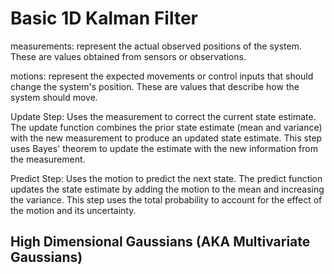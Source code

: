 # Basic 1D Kalman Filter

measurements: represent the actual observed positions of the system. These are values obtained from sensors or observations.

motions: represent the expected movements or control inputs that should change the system's position. These are values that describe how the system should move.

Update Step: Uses the measurement to correct the current state estimate. The update function combines the prior state estimate (mean and variance) with the new measurement to produce an updated state estimate. This step uses Bayes' theorem to update the estimate with the new information from the measurement.

Predict Step: Uses the motion to predict the next state. The predict function updates the state estimate by adding the motion to the mean and increasing the variance. This step uses the total probability to account for the effect of the motion and its uncertainty.

## High Dimensional Gaussians (AKA Multivariate Gaussians)


